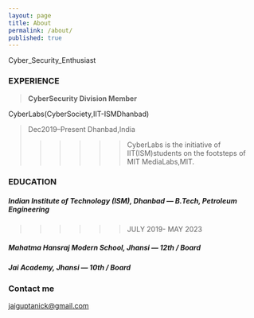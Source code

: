 ```yaml
---
layout: page
title: About
permalink: /about/
published: true
---
```


Cyber_Security_Enthusiast


### EXPERIENCE
> **CyberSecurity Division Member**
  
  CyberLabs(CyberSociety,IIT-ISMDhanbad)
  
  >Dec2019–Present Dhanbad,India
  >>>>>>CyberLabs is the initiative of IIT(ISM)students on the footsteps of MIT MediaLabs,MIT.

### EDUCATION                                                                                             

##### Indian Institute of Technology (ISM), Dhanbad — B.Tech, Petroleum Engineering
 
 >>>>>>JULY 2019- MAY 2023       

##### Mahatma Hansraj Modern School, Jhansi — 12th / Board

##### Jai Academy, Jhansi — 10th / Board


### Contact me

[jaiguptanick@gmail.com](mailto:jaiguptanick@gmail.com)
